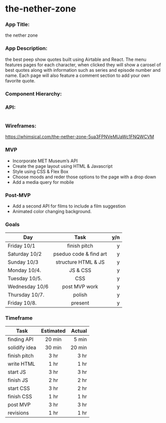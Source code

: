 # the-nether-zone

### App Title: 
the nether zone                                      

### App Description: 
the best peep show quotes built using Airtable and React. The menu features pages for each character, when clicked they will show a carosel of best quotes along with information such as series and episode number and name. Each page will also feature a comment section to add your own favorite quote.

### Component Hierarchy:


### API: 
```
```

### Wireframes: 
https://whimsical.com/the-nether-zone-5ua3FPNVeMUaWc1FNQWCVM

### MVP 

* Incorporate MET Museum’s API
* Create the page layout using HTML & Javascript
* Style using CSS & Flex Box 
* Choose moods and reder those options to the page with a drop down  
* Add a media query for mobile                                            

### Post-MVP
* Add a second API for films to include a film suggestion 
* Animated color changing background.



### Goals
| Day            | Task                   | y/n   |
| -------------  |:-------------:         | -----:|
| Friday 10/1    | finish pitch           |   y   |
| Saturday 10/2  | pseduo code & find art |   y   |
| Sunday 10/3    | structure HTML & JS    |   y   |
| Monday 10/4.   | JS & CSS               |   y   |
| Tuesday 10/5.  | CSS                    |   y   |
| Wednesday 10/6 | post MVP work          |   y   |
| Thursday 10/7. | polish                 |   y   |
| Friday 10/8.   | present                |   y   |

### Timeframe
| Task           | Estimated              | Actual |
| -------------  |:-------------:         | -----: |
| finding API    | 20 min                 | 5 min  |
| solidify idea  | 30 min                 | 20 min |
| finish pitch   | 3 hr                   | 3 hr   |
| write HTML     | 1 hr                   | 1 hr   |
| start JS       | 3 hr                   | 3 hr   |
| finish JS      | 2 hr                   | 2 hr   |
| start CSS      | 3 hr                   | 2 hr   |
| finish CSS     | 1 hr                   | 1 hr   |
| post MVP       | 3 hr                   | 3 hr   |
| revisions      | 1 hr                   | 1 hr   |
